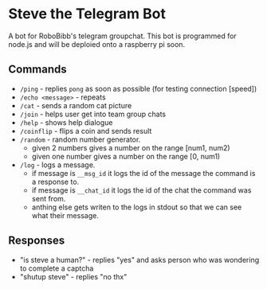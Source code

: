 # Steve the Telegram Bot
A bot for RoboBibb's telegram groupchat. This bot is programmed for node.js and will be deploied onto a raspberry pi soon.

## Commands 
- `/ping` - replies `pong` as soon as possible (for testing connection [speed])
- `/echo <message>` - repeats <message>
- `/cat` - sends a random cat picture
- `/join` - helps user get into team group chats
- `/help` - shows help dialogue
- `/coinflip` - flips a coin and sends result
- `/random` - random number generator. 
  + given 2 numbers gives a number on the range [num1, num2)
  + given one number gives a number on the range [0, num1) 
- `/log` - logs a message.
  + if message is `__msg_id` it logs the id of the message the command is a response to.
  + if message is `__chat_id` it logs the id of the chat the command was sent from.
  + anthing else gets writen to the logs in stdout so that we can see what their message.
## Responses
- "is steve a human?" - replies "yes" and asks person who was wondering to complete a captcha
- "shutup steve" - replies "no thx"
